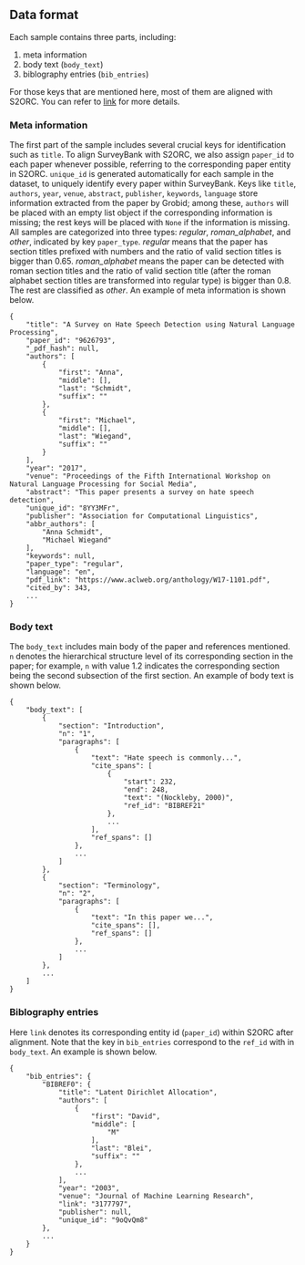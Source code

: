 ## Data format

Each sample contains three parts, including:

1. meta information
2. body text (`body_text`)
3. biblography entries (`bib_entries`)

For those keys that are mentioned here, most of them are aligned with S2ORC. You can refer to [link](https://github.com/allenai/s2orc) for more details.

### Meta information

The first part of the sample includes several crucial keys for identification such as `title`. To align SurveyBank with S2ORC, we also assign `paper_id` to each paper
whenever possible, referring to the corresponding paper entity in S2ORC. `unique_id` is generated automatically for each sample in the dataset, to uniquely identify every paper within SurveyBank. Keys like `title`, `authors`, `year`, `venue`, `abstract`, `publisher`, `keywords`, `language` store information extracted from the paper by Grobid; among these, `authors` will be placed with an empty list object if the corresponding information is missing; the rest keys will be placed with `None` if the information is missing. All samples are categorized into three types: *regular*, *roman_alphabet*, and *other*, indicated by key `paper_type`. *regular* means that the paper has section titles prefixed with numbers and the ratio of valid section titles is bigger than 0.65. *roman_alphabet* means the paper can be detected with roman section titles and the ratio of valid section title (after the roman alphabet section titles are transformed into regular type) is bigger than 0.8. The rest are classified as *other*. An example of meta information is shown below.

```
{
    "title": "A Survey on Hate Speech Detection using Natural Language Processing",
    "paper_id": "9626793",
    "_pdf_hash": null,
    "authors": [
        {
            "first": "Anna",
            "middle": [],
            "last": "Schmidt",
            "suffix": ""
        },
        {
            "first": "Michael",
            "middle": [],
            "last": "Wiegand",
            "suffix": ""
        }
    ],
    "year": "2017",
    "venue": "Proceedings of the Fifth International Workshop on Natural Language Processing for Social Media",
    "abstract": "This paper presents a survey on hate speech detection",
    "unique_id": "8YY3MFr",
    "publisher": "Association for Computational Linguistics",
    "abbr_authors": [
        "Anna Schmidt",
        "Michael Wiegand"
    ],
    "keywords": null,
    "paper_type": "regular",
    "language": "en",
    "pdf_link": "https://www.aclweb.org/anthology/W17-1101.pdf",
    "cited_by": 343,
    ...
}
```

### Body text

The `body_text` includes main body of the paper and references mentioned. `n` denotes the hierarchical structure level of its corresponding section in the paper; for example, `n` with value 1.2 indicates the corresponding section being the second subsection of the first section. An example of body text is shown below.

```
{
    "body_text": [
        {
            "section": "Introduction",
            "n": "1",
            "paragraphs": [
                {
                    "text": "Hate speech is commonly...",
                    "cite_spans": [
                        {
                            "start": 232,
                            "end": 248,
                            "text": "(Nockleby, 2000)",
                            "ref_id": "BIBREF21"
                        },
                        ...
                    ],
                    "ref_spans": []
                },
                ...
            ]
        },
        {
            "section": "Terminology",
            "n": "2",
            "paragraphs": [
                {
                    "text": "In this paper we...",
                    "cite_spans": [],
                    "ref_spans": []
                },
                ...
            ]
        },
        ...
    ]
}
```
### Biblography entries

Here `link` denotes its corresponding entity id (`paper_id`) within S2ORC after alignment. Note that the key in `bib_entries` correspond to the `ref_id` with in `body_text`. An example is shown below.

```
{
    "bib_entries": {
        "BIBREF0": {
            "title": "Latent Dirichlet Allocation",
            "authors": [
                {
                    "first": "David",
                    "middle": [
                        "M"
                    ],
                    "last": "Blei",
                    "suffix": ""
                },
                ...
            ],
            "year": "2003",
            "venue": "Journal of Machine Learning Research",
            "link": "3177797",
            "publisher": null,
            "unique_id": "9oQvQm8"
        },
        ...
    }
}
```